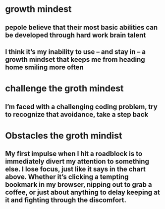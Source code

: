 
# growth mindest
## pepole believe that their most basic abilities can be developed through hard work brain talent 
## I think it’s my inability to use – and stay in – a growth mindset that keeps me from heading home smiling more often
# challenge the groth mindest
## I’m faced with a challenging coding problem, try to recognize that avoidance, take a step back
# Obstacles the groth mindist
## My first impulse when I hit a roadblock is to immediately divert my attention to something else. I lose focus, just like it says in the chart above. Whether it’s clicking a tempting bookmark in my browser, nipping out to grab a coffee, or just about anything to delay keeping at it and fighting through the discomfort.
